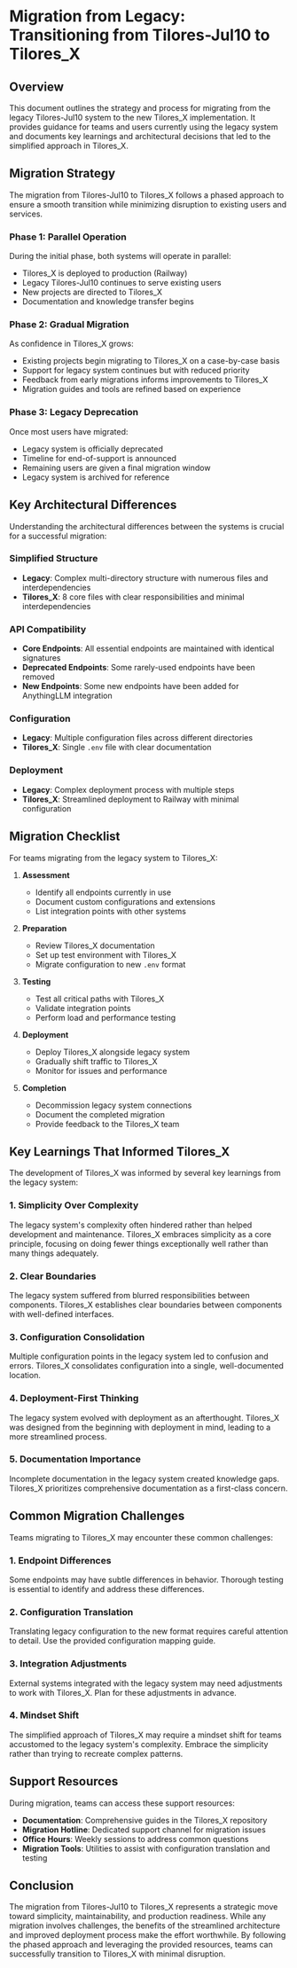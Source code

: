# Migration from Legacy: Transitioning from Tilores-Jul10 to Tilores_X

## Overview

This document outlines the strategy and process for migrating from the legacy Tilores-Jul10 system to the new Tilores_X implementation. It provides guidance for teams and users currently using the legacy system and documents key learnings and architectural decisions that led to the simplified approach in Tilores_X.

## Migration Strategy

The migration from Tilores-Jul10 to Tilores_X follows a phased approach to ensure a smooth transition while minimizing disruption to existing users and services.

### Phase 1: Parallel Operation

During the initial phase, both systems will operate in parallel:

- Tilores_X is deployed to production (Railway)
- Legacy Tilores-Jul10 continues to serve existing users
- New projects are directed to Tilores_X
- Documentation and knowledge transfer begins

### Phase 2: Gradual Migration

As confidence in Tilores_X grows:

- Existing projects begin migrating to Tilores_X on a case-by-case basis
- Support for legacy system continues but with reduced priority
- Feedback from early migrations informs improvements to Tilores_X
- Migration guides and tools are refined based on experience

### Phase 3: Legacy Deprecation

Once most users have migrated:

- Legacy system is officially deprecated
- Timeline for end-of-support is announced
- Remaining users are given a final migration window
- Legacy system is archived for reference

## Key Architectural Differences

Understanding the architectural differences between the systems is crucial for a successful migration:

### Simplified Structure

- **Legacy**: Complex multi-directory structure with numerous files and interdependencies
- **Tilores_X**: 8 core files with clear responsibilities and minimal interdependencies

### API Compatibility

- **Core Endpoints**: All essential endpoints are maintained with identical signatures
- **Deprecated Endpoints**: Some rarely-used endpoints have been removed
- **New Endpoints**: Some new endpoints have been added for AnythingLLM integration

### Configuration

- **Legacy**: Multiple configuration files across different directories
- **Tilores_X**: Single `.env` file with clear documentation

### Deployment

- **Legacy**: Complex deployment process with multiple steps
- **Tilores_X**: Streamlined deployment to Railway with minimal configuration

## Migration Checklist

For teams migrating from the legacy system to Tilores_X:

1. **Assessment**
   - Identify all endpoints currently in use
   - Document custom configurations and extensions
   - List integration points with other systems

2. **Preparation**
   - Review Tilores_X documentation
   - Set up test environment with Tilores_X
   - Migrate configuration to new `.env` format

3. **Testing**
   - Test all critical paths with Tilores_X
   - Validate integration points
   - Perform load and performance testing

4. **Deployment**
   - Deploy Tilores_X alongside legacy system
   - Gradually shift traffic to Tilores_X
   - Monitor for issues and performance

5. **Completion**
   - Decommission legacy system connections
   - Document the completed migration
   - Provide feedback to the Tilores_X team

## Key Learnings That Informed Tilores_X

The development of Tilores_X was informed by several key learnings from the legacy system:

### 1. Simplicity Over Complexity

The legacy system's complexity often hindered rather than helped development and maintenance. Tilores_X embraces simplicity as a core principle, focusing on doing fewer things exceptionally well rather than many things adequately.

### 2. Clear Boundaries

The legacy system suffered from blurred responsibilities between components. Tilores_X establishes clear boundaries between components with well-defined interfaces.

### 3. Configuration Consolidation

Multiple configuration points in the legacy system led to confusion and errors. Tilores_X consolidates configuration into a single, well-documented location.

### 4. Deployment-First Thinking

The legacy system evolved with deployment as an afterthought. Tilores_X was designed from the beginning with deployment in mind, leading to a more streamlined process.

### 5. Documentation Importance

Incomplete documentation in the legacy system created knowledge gaps. Tilores_X prioritizes comprehensive documentation as a first-class concern.

## Common Migration Challenges

Teams migrating to Tilores_X may encounter these common challenges:

### 1. Endpoint Differences

Some endpoints may have subtle differences in behavior. Thorough testing is essential to identify and address these differences.

### 2. Configuration Translation

Translating legacy configuration to the new format requires careful attention to detail. Use the provided configuration mapping guide.

### 3. Integration Adjustments

External systems integrated with the legacy system may need adjustments to work with Tilores_X. Plan for these adjustments in advance.

### 4. Mindset Shift

The simplified approach of Tilores_X may require a mindset shift for teams accustomed to the legacy system's complexity. Embrace the simplicity rather than trying to recreate complex patterns.

## Support Resources

During migration, teams can access these support resources:

- **Documentation**: Comprehensive guides in the Tilores_X repository
- **Migration Hotline**: Dedicated support channel for migration issues
- **Office Hours**: Weekly sessions to address common questions
- **Migration Tools**: Utilities to assist with configuration translation and testing

## Conclusion

The migration from Tilores-Jul10 to Tilores_X represents a strategic move toward simplicity, maintainability, and production readiness. While any migration involves challenges, the benefits of the streamlined architecture and improved deployment process make the effort worthwhile. By following the phased approach and leveraging the provided resources, teams can successfully transition to Tilores_X with minimal disruption.
